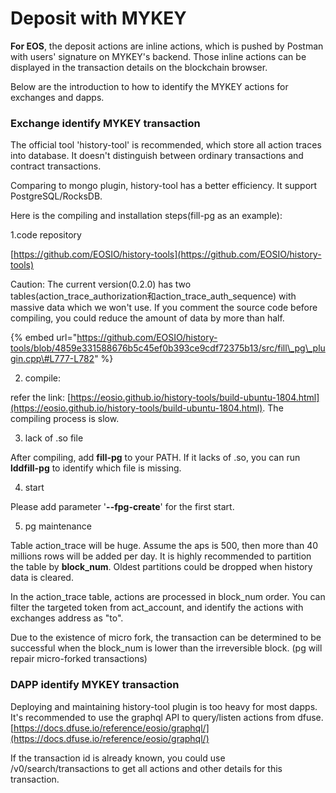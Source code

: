 # Deposit with MYKEY

**For EOS**, the deposit actions are inline actions, which is pushed by Postman with users' signature on MYKEY's backend. Those inline actions can be displayed in the transaction details on the blockchain browser.

Below are the introduction to how to identify the MYKEY actions for exchanges and dapps. 

### Exchange identify MYKEY transaction

The official tool 'history-tool' is recommended, which store all action traces into database. It doesn't distinguish between ordinary transactions and contract transactions.

Comparing to mongo plugin, history-tool has a better efficiency. It support PostgreSQL/RocksDB.

Here is the compiling and installation steps\(fill-pg as an example\):

1.code repository

[https://github.com/EOSIO/history-tools](https://github.com/EOSIO/history-tools)

Caution: The current version\(0.2.0\) has two tables\(action\_trace\_authorization和action\_trace\_auth\_sequence\) with massive data which we won't use. If you comment the source code before compiling, you could reduce the amount of data by more than half.

{% embed url="https://github.com/EOSIO/history-tools/blob/4859e331588676b5c45ef0b393ce9cdf72375b13/src/fill\_pg\_plugin.cpp\#L777-L782" %}

2. compile:

refer the link: [https://eosio.github.io/history-tools/build-ubuntu-1804.html](https://eosio.github.io/history-tools/build-ubuntu-1804.html).  The compiling process is slow.

3. lack of .so file

After compiling, add **fill-pg** to your PATH.  If it lacks of .so, you can run **lddfill-pg** to identify which file is missing.

4. start

Please add parameter '**--fpg-create**' for the first start.

5. pg maintenance

Table action\_trace will be huge. Assume the aps is 500, then more than 40 millions rows will be added per day. It is highly recommended to partition the table by **block\_num**.  Oldest partitions could be dropped when history data is cleared. 

In the action\_trace table, actions are processed in block\_num order. You can filter the targeted token from act\_account, and identify the actions with exchanges address as "to".

Due to the existence of micro fork, the transaction can be determined to be successful when the block\_num is lower than the irreversible block. \(pg will repair micro-forked transactions\)



### DAPP identify MYKEY transaction

Deploying and maintaining history-tool plugin is too heavy for most dapps. It's recommended to use the graphql API to query/listen actions from dfuse. [https://docs.dfuse.io/reference/eosio/graphql/](https://docs.dfuse.io/reference/eosio/graphql/)

If the transaction id is already known, you could use /v0/search/transactions to get all actions and other details for this transaction.

